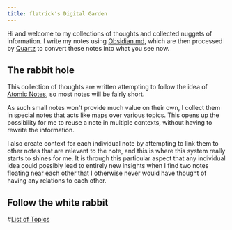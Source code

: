 ```yaml
---
title: flatrick's Digital Garden
---
```


Hi and welcome to my collections of thoughts and collected nuggets of information.
I write my notes using [Obsidian.md](https://www.obsidian.md), which are then processed by [Quartz](https://github.com/jackyzha0/quartz) to convert these notes into what you see now.

## The rabbit hole

This collection of thoughts are written attempting to follow the idea of [Atomic Notes](notes/Atomic-Note.md), so most notes will be fairly short.

As such small notes won't provide much value on their own, I collect them in special notes that acts like maps over various topics. This opens up the possibility for me to reuse a note in multiple contexts, without having to rewrite the information.

I also create context for each individual note by attempting to link them to other notes that are relevant to the note, and this is where this system really starts to shines for me.
It is through this particular aspect that any individual idea could possibly lead to entirely new insights when I find two notes floating near each other that I otherwise never would have thought of having any relations to each other.

## Follow the white rabbit

#[List of Topics](notes/List%20of%20Topics.md)
